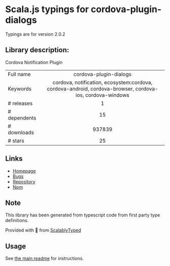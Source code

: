 
# Scala.js typings for cordova-plugin-dialogs

Typings are for version 2.0.2

## Library description:
Cordova Notification Plugin

|                    |                 |
| ------------------ | :-------------: |
| Full name          | cordova-plugin-dialogs |
| Keywords           | cordova, notification, ecosystem:cordova, cordova-android, cordova-browser, cordova-ios, cordova-windows |
| # releases         | 1 |
| # dependents       | 15 |
| # downloads        | 937839 |
| # stars            | 25 |

## Links
- [Homepage](https://github.com/apache/cordova-plugin-dialogs#readme)
- [Bugs](https://github.com/apache/cordova-plugin-dialogs/issues)
- [Repository](https://github.com/apache/cordova-plugin-dialogs)
- [Npm](https://www.npmjs.com/package/cordova-plugin-dialogs)
    


## Note
This library has been generated from typescript code from first party type definitions.

Provided with :purple_heart: from [ScalablyTyped](https://github.com/oyvindberg/ScalablyTyped)

## Usage
See [the main readme](../../readme.md) for instructions.


